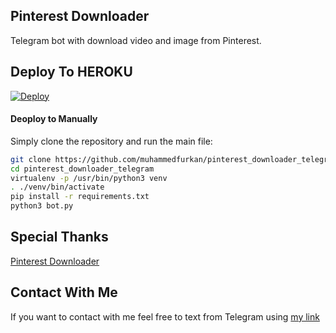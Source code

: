 ## Pinterest Downloader

Telegram bot with download video and image from Pinterest.


## Deploy To HEROKU

[![Deploy](https://www.herokucdn.com/deploy/button.svg)](https://heroku.com/deploy?template=https://github.com/keyiflerolsun/pinterest_downloader_telegram)

#### Deoploy to Manually
Simply clone the repository and run the main file:
```sh
git clone https://github.com/muhammedfurkan/pinterest_downloader_telegram.git
cd pinterest_downloader_telegram
virtualenv -p /usr/bin/python3 venv
. ./venv/bin/activate
pip install -r requirements.txt
python3 bot.py
```

## Special Thanks 

[Pinterest Downloader](https://github.com/kamronbek29/pinterst_downloader)


## Contact With Me 

If you want to contact with me feel free to text from Telegram using [my link](https://t.me/By_Azade)

